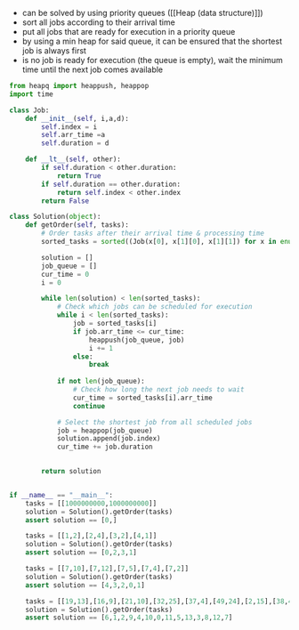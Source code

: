- can be solved by using priority queues ([[Heap  (data structure)]])
- sort all jobs according to their arrival time
- put all jobs that are ready for execution in a priority queue
- by using a min heap for said queue, it can be ensured that the shortest job is always first
- is no job is ready for execution (the queue is empty), wait the minimum time until the next job comes available

```python
from heapq import heappush, heappop
import time

class Job:
    def __init__(self, i,a,d):
        self.index = i
        self.arr_time =a
        self.duration = d

    def __lt__(self, other):
        if self.duration < other.duration:
            return True
        if self.duration == other.duration:
            return self.index < other.index
        return False

class Solution(object):
    def getOrder(self, tasks):
        # Order tasks after their arrival time & processing time
        sorted_tasks = sorted((Job(x[0], x[1][0], x[1][1]) for x in enumerate(tasks)), key=lambda x: (x.arr_time, x.duration) )

        solution = []
        job_queue = []
        cur_time = 0
        i = 0

        while len(solution) < len(sorted_tasks):
            # Check which jobs can be scheduled for execution
            while i < len(sorted_tasks):
                job = sorted_tasks[i]
                if job.arr_time <= cur_time:
                    heappush(job_queue, job)
                    i += 1
                else:
                    break
            
            if not len(job_queue):
                # Check how long the next job needs to wait
                cur_time = sorted_tasks[i].arr_time
                continue

            # Select the shortest job from all scheduled jobs
            job = heappop(job_queue) 
            solution.append(job.index)
            cur_time += job.duration
                

        return solution


if __name__ == "__main__":
    tasks = [[1000000000,1000000000]]
    solution = Solution().getOrder(tasks)
    assert solution == [0,]

    tasks = [[1,2],[2,4],[3,2],[4,1]]
    solution = Solution().getOrder(tasks)
    assert solution == [0,2,3,1]

    tasks = [[7,10],[7,12],[7,5],[7,4],[7,2]]
    solution = Solution().getOrder(tasks)
    assert solution == [4,3,2,0,1]

    tasks = [[19,13],[16,9],[21,10],[32,25],[37,4],[49,24],[2,15],[38,41],[37,34],[33,6],[45,4],[18,18],[46,39],[12,24]]
    solution = Solution().getOrder(tasks)
    assert solution == [6,1,2,9,4,10,0,11,5,13,3,8,12,7]
```